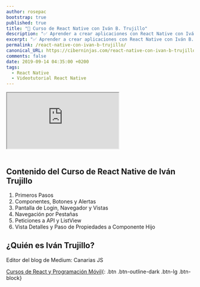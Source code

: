 ```yaml
---
author: rosepac
bootstrap: true
published: true
title: "🥇 Curso de React Native con Iván B. Trujillo"
description: "✅ Aprender a crear aplicaciones con React Native con Iván B. Trujillo. Conoce uno de los frameworks más importantes creador de apps móviles nativas."
excerpt: "✅ Aprender a crear aplicaciones con React Native con Iván B. Trujillo. Conoce uno de los frameworks más importantes creador de apps móviles nativas."
permalink: /react-native-con-ivan-b-trujillo/
canonical_URL: https://ciberninjas.com/react-native-con-ivan-b-trujillo/
comments: false
date: 2019-09-14 04:35:00 +0200
tags:
  - React Native
  - Videotutorial React Native
---
```


<div class="embed-responsive embed-responsive-16by9">
  <iframe class="embed-responsive-item" src="https://www.youtube.com/embed/videoseries?list=PLuzQ5Ac_9_cI-ukaElfIFKXyhLsADBiJe" allowfullscreen></iframe>
</div><br/>

## **Contenido del Curso de React Native de Iván Trujillo**

1. Primeros Pasos
2. Componentes, Botones y Alertas
3. Pantalla de Login, Navegador y Vistas
4. Navegación por Pestañas
5. Peticiones a API y ListView
6. Vista Detalles y Paso de Propiedades a Componente Hijo

## **¿Quién es Iván Trujillo?**

Editor del blog de Medium: Canarias JS

[Cursos de React y Programación Móvil](/cursos-programacion-web-movil/){: .btn .btn-outline-dark .btn-lg .btn-block}
